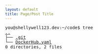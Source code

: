 ```yaml
---
layout: default
title: Page/Post Title
---
```

<pre>
you@shellywell123.dev:~/code$ tree
<a href="../index.html">..</a>
├── <a href="https://github.com/Shellywell123">.git</a>
└── <a href="https://hub.docker.com/u/shellywell123">DockerHub.yaml</a>
0 directories, 2 files
</pre>